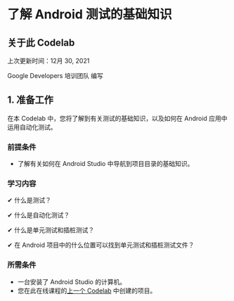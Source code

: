 # 了解 Android 测试的基础知识

## 关于此 Codelab

上次更新时间：12月 30, 2021

Google Developers 培训团队 编写

## **1. 准备工作**

在本 Codelab 中，您将了解到有关测试的基础知识，以及如何在 Android 应用中运用自动化测试。

### 前提条件
- 了解有关如何在 Android Studio 中导航到项目目录的基础知识。

### 学习内容
&#10004; 什么是测试？

&#10004; 什么是自动化测试？

&#10004; 什么是单元测试和插桩测试？

&#10004; 在 Android 项目中的什么位置可以找到单元测试和插桩测试文件？

### 所需条件

- 一台安装了 Android Studio 的计算机。
- 您在此在线课程的[上一个 Codelab][11] 中创建的项目。

[11]:./3.%20%E5%88%9B%E5%BB%BA%E5%B9%B6%E8%BF%90%E8%A1%8C%E6%82%A8%E7%9A%84%E9%A6%96%E4%B8%AA%20Android%20%E5%BA%94%E7%94%A8.md#4-查找项目文件
